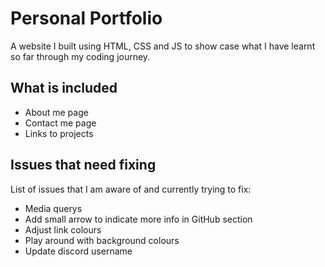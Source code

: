 # Personal Portfolio


A website I built using HTML, CSS and JS to show case what I have learnt so far through my coding journey.

## What is included

- About me page
- Contact me page
- Links to projects

## Issues that need fixing

List of issues that I am aware of and currently trying to fix:
- Media querys
- Add small arrow to indicate more info in GitHub section
- Adjust link colours
- Play around with background colours
- Update discord username
